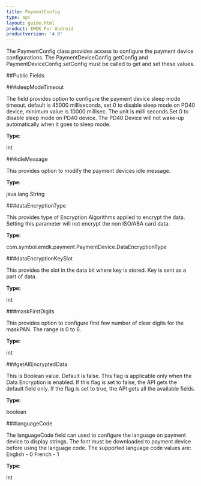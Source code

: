 ```yaml
---
title: PaymentConfig
type: api
layout: guide.html
product: EMDK For Android
productversion: '4.0'
---
```



The PaymentConfig class provides access to configure the payment device configurations.
 The PaymentDeviceConfig.getConfig and PaymentDeviceConfig.setConfig must be called to get and set these values.

##Public Fields

###sleepModeTimeout

The field provides option to configure the payment device sleep mode timeout. 
 default is 45000 milliseconds, set 0 to disable sleep mode on PD40 device, 
 minimum value is 10000 millisec. The unit is milli seconds.Set 0 to disable 
 sleep mode on PD40 device. The PD40 Device will not wake-up automatically when
 it goes to sleep mode.

**Type:**

int

###idleMessage

This provides option to modify the payment devices idle message.

**Type:**

java.lang.String

###dataEncryptionType

This provides type of Encryption Algorithms applied to encrypt the data.
 Setting this parameter will not encrypt the non ISO/ABA card data.

**Type:**

com.symbol.emdk.payment.PaymentDevice.DataEncryptionType

###dataEncryptionKeySlot

This provides the slot  in the data bit where key is stored.
 Key is sent as a part of data.

**Type:**

int

###maskFirstDigits

This provides option to configure first few number of clear digits for the maskPAN. The range is 0 to 6.

**Type:**

int

###getAllEncryptedData

This is Boolean value. Default is false. This flag is applicable only 
 when the Data Encryption is enabled.  If this flag is set to false, 
 the API gets the default field only. If the flag is set to true, the API
 gets all the available fields.

**Type:**

boolean

###languageCode

The languageCode field can used to configure the language on payment device to display strings. The font must be downloaded to payment device before using the language code. 
The supported language code values are:
English - 0
French - 1

**Type:**

int









